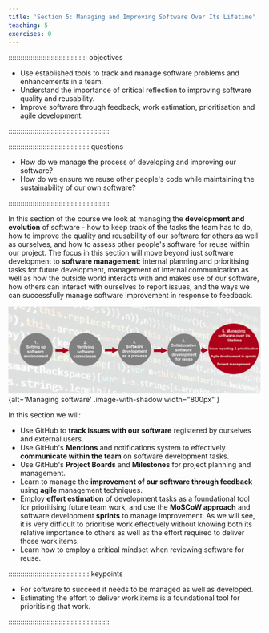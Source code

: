```yaml
---
title: 'Section 5: Managing and Improving Software Over Its Lifetime'
teaching: 5
exercises: 0
---
```


::::::::::::::::::::::::::::::::::::::: objectives

- Use established tools to track and manage software problems and enhancements in a team.
- Understand the importance of critical reflection to improving software quality and reusability.
- Improve software through feedback, work estimation, prioritisation and agile development.

::::::::::::::::::::::::::::::::::::::::::::::::::

:::::::::::::::::::::::::::::::::::::::: questions

- How do we manage the process of developing and improving our software?
- How do we ensure we reuse other people's code while maintaining the sustainability of our own software?

::::::::::::::::::::::::::::::::::::::::::::::::::

In this section of the course we look at managing the **development and evolution** of software -
how to keep track of the tasks the team has to do,
how to improve the quality and reusability of our software for others as well as ourselves,
and how to assess other people's software for reuse within our project.
The focus in this section will move beyond just software development to **software management**:
internal planning and prioritising tasks for future development,
management of internal communication as well as
how the outside world interacts with and makes use of our software,
how others can interact with ourselves to report issues,
and the ways we can successfully manage software improvement in response to feedback.

![](fig/section5-overview.png){alt='Managing software' .image-with-shadow width="800px" }

In this section we will:

- Use GitHub to **track issues with our software** registered by ourselves and external users.
- Use GitHub's **Mentions** and notifications system to
  effectively **communicate within the team** on software development tasks.
- Use GitHub's **Project Boards** and **Milestones** for project planning and management.
- Learn to manage the **improvement of our software through feedback**
  using **agile** management techniques.
- Employ **effort estimation** of development tasks
  as a foundational tool for prioritising future team work,
  and use the **MoSCoW approach** and software development **sprints** to manage improvement.
  As we will see, it is very difficult to prioritise work effectively
  without knowing both its relative importance to others
  as well as the effort required to deliver those work items.
- Learn how to employ a critical mindset when reviewing software for reuse.



<!--
Managing Software Development

- **Improving and managing** software post-release
- **Tracking user and developer feedback** via software issues
- **Improving software** through estimation, prioritisation and agile development
-->

:::::::::::::::::::::::::::::::::::::::: keypoints

- For software to succeed it needs to be managed as well as developed.
- Estimating the effort to deliver work items is a foundational tool for prioritising that work.

::::::::::::::::::::::::::::::::::::::::::::::::::


